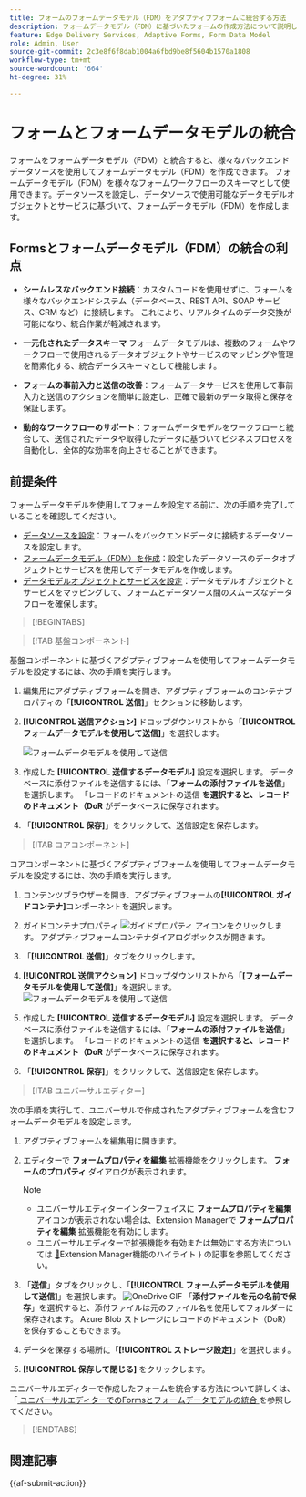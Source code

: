 ```yaml
---
title: フォームのフォームデータモデル（FDM）をアダプティブフォームに統合する方法
description: フォームデータモデル（FDM）に基づいたフォームの作成方法について説明します。FDM でデータモデルオブジェクトのサンプルデータを生成し、編集します。
feature: Edge Delivery Services, Adaptive Forms, Form Data Model
role: Admin, User
source-git-commit: 2c3e8f6f8dab1004a6fbd9be8f5604b1570a1808
workflow-type: tm+mt
source-wordcount: '664'
ht-degree: 31%

---
```


# フォームとフォームデータモデルの統合

フォームをフォームデータモデル（FDM）と統合すると、様々なバックエンドデータソースを使用してフォームデータモデル（FDM）を作成できます。 フォームデータモデル（FDM）を様々なフォームワークフローのスキーマとして使用できます。データソースを設定し、データソースで使用可能なデータモデルオブジェクトとサービスに基づいて、フォームデータモデル（FDM）を作成します。

## Formsとフォームデータモデル（FDM）の統合の利点

* **シームレスなバックエンド接続**：カスタムコードを使用せずに、フォームを様々なバックエンドシステム（データベース、REST API、SOAP サービス、CRM など）に接続します。 これにより、リアルタイムのデータ交換が可能になり、統合作業が軽減されます。
* **一元化されたデータスキーマ** フォームデータモデルは、複数のフォームやワークフローで使用されるデータオブジェクトやサービスのマッピングや管理を簡素化する、統合データスキーマとして機能します。

* **フォームの事前入力と送信の改善**：フォームデータサービスを使用して事前入力と送信のアクションを簡単に設定し、正確で最新のデータ取得と保存を保証します。

* **動的なワークフローのサポート**：フォームデータモデルをワークフローと統合して、送信されたデータや取得したデータに基づいてビジネスプロセスを自動化し、全体的な効率を向上させることができます。

## 前提条件

フォームデータモデルを使用してフォームを設定する前に、次の手順を完了していることを確認してください。

* [データソースを設定](/help/forms/configure-data-sources.md)：フォームをバックエンドデータに接続するデータソースを設定します。
* [フォームデータモデル（FDM）を作成](/help/forms/create-form-data-models.md)：設定したデータソースのデータオブジェクトとサービスを使用してデータモデルを作成します。
* [データモデルオブジェクトとサービスを設定](/help/forms/work-with-form-data-model.md)：データモデルオブジェクトとサービスをマッピングして、フォームとデータソース間のスムーズなデータフローを確保します。

>[!BEGINTABS]

>[!TAB 基盤コンポーネント]

基盤コンポーネントに基づくアダプティブフォームを使用してフォームデータモデルを設定するには、次の手順を実行します。

1. 編集用にアダプティブフォームを開き、アダプティブフォームのコンテナプロパティの「**[!UICONTROL 送信]**」セクションに移動します。
1. **[!UICONTROL 送信アクション]** ドロップダウンリストから「**[!UICONTROL フォームデータモデルを使用して送信]**」を選択します。

   ![ フォームデータモデルを使用して送信 ](/help/forms/assets/submit-uisng-fdm-fc.png)

1. 作成した **[!UICONTROL 送信するデータモデル]** 設定を選択します。
データベースに添付ファイルを送信するには、「**フォームの添付ファイルを送信**」を選択します。 「レコードのドキュメントの送信 **を選択すると、レコードのドキュメント（DoR** がデータベースに保存されます。
1. 「**[!UICONTROL 保存]**」をクリックして、送信設定を保存します。

>[!TAB コアコンポーネント]

コアコンポーネントに基づくアダプティブフォームを使用してフォームデータモデルを設定するには、次の手順を実行します。

1. コンテンツブラウザーを開き、アダプティブフォームの&#x200B;**[!UICONTROL ガイドコンテナ]**&#x200B;コンポーネントを選択します。
1. ガイドコンテナプロパティ ![ガイドプロパティ](/help/forms/assets/configure-icon.svg) アイコンをクリックします。 アダプティブフォームコンテナダイアログボックスが開きます。
1. 「**[!UICONTROL 送信]**」タブをクリックします。
1. **[!UICONTROL 送信アクション]** ドロップダウンリストから「**[フォームデータモデルを使用して送信]**」を選択します。
   ![ フォームデータモデルを使用して送信 ](/help/forms/assets/submit-uisng-fdm-cc.png)

1. 作成した **[!UICONTROL 送信するデータモデル]** 設定を選択します。
データベースに添付ファイルを送信するには、「**フォームの添付ファイルを送信**」を選択します。 「レコードのドキュメントの送信 **を選択すると、レコードのドキュメント（DoR** がデータベースに保存されます。
1. 「**[!UICONTROL 保存]**」をクリックして、送信設定を保存します。

>[!TAB ユニバーサルエディター]

次の手順を実行して、ユニバーサルで作成されたアダプティブフォームを含むフォームデータモデルを設定します。

1. アダプティブフォームを編集用に開きます。
1. エディターで **フォームプロパティを編集** 拡張機能をクリックします。
**フォームのプロパティ** ダイアログが表示されます。

   >[!NOTE]
   >
   > * ユニバーサルエディターインターフェイスに **フォームプロパティを編集** アイコンが表示されない場合は、Extension Managerで **フォームプロパティを編集** 拡張機能を有効にします。
   > * ユニバーサルエディターで拡張機能を有効または無効にする方法については [&#128279;](https://developer.adobe.com/uix/docs/extension-manager/feature-highlights/#enablingdisabling-extensions)Extension Manager機能のハイライト &rbrace; の記事を参照してください。
1. 「**送信**」タブをクリックし、「**[!UICONTROL フォームデータモデルを使用して送信]**」を選択します。
   ![OneDrive GIF](/help/forms/assets/submit-uisng-fdm-ue.png)
「**添付ファイルを元の名前で保存**」を選択すると、添付ファイルは元のファイル名を使用してフォルダーに保存されます。 Azure Blob ストレージにレコードのドキュメント（DoR）を保存することもできます。
1. データを保存する場所に「**[!UICONTROL ストレージ設定]**」を選択します。
1. **[!UICONTROL 保存して閉じる]** をクリックします。

ユニバーサルエディターで作成したフォームを統合する方法について詳しくは、「[ ユニバーサルエディターでのFormsとフォームデータモデルの統合 ](/help/edge/docs/forms/universal-editor/integrate-forms-with-data-source.md) を参照してください。

>[!ENDTABS]

## 関連記事

{{af-submit-action}}
